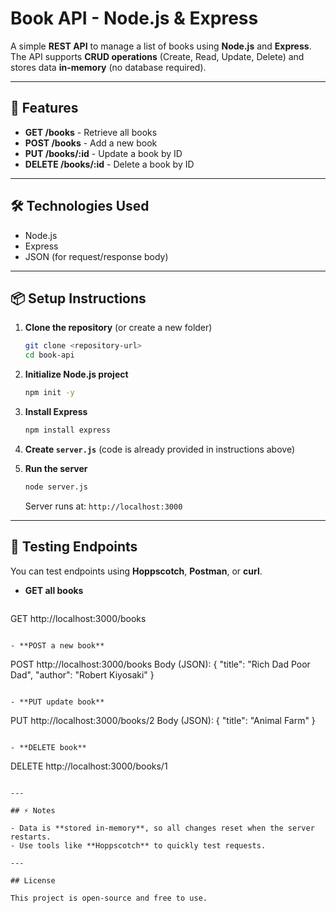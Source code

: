 # Book API - Node.js & Express

A simple **REST API** to manage a list of books using **Node.js** and **Express**. The API supports **CRUD operations** (Create, Read, Update, Delete) and stores data **in-memory** (no database required).

---

## 🚀 Features

- **GET /books** - Retrieve all books
- **POST /books** - Add a new book
- **PUT /books/:id** - Update a book by ID
- **DELETE /books/:id** - Delete a book by ID

---

## 🛠️ Technologies Used

- Node.js
- Express
- JSON (for request/response body)

---

## 📦 Setup Instructions

1. **Clone the repository** (or create a new folder)
   ```bash
   git clone <repository-url>
   cd book-api
   ```

2. **Initialize Node.js project**
   ```bash
   npm init -y
   ```

3. **Install Express**
   ```bash
   npm install express
   ```

4. **Create `server.js`** (code is already provided in instructions above)

5. **Run the server**
   ```bash
   node server.js
   ```
   Server runs at: `http://localhost:3000`

---

## 🧪 Testing Endpoints

You can test endpoints using **Hoppscotch**, **Postman**, or **curl**.

- **GET all books**
  ```
GET http://localhost:3000/books
```

- **POST a new book**
  ```
POST http://localhost:3000/books
Body (JSON):
{
  "title": "Rich Dad Poor Dad",
  "author": "Robert Kiyosaki"
}
```

- **PUT update book**
  ```
PUT http://localhost:3000/books/2
Body (JSON):
{
  "title": "Animal Farm"
}
```

- **DELETE book**
  ```
DELETE http://localhost:3000/books/1
```

---

## ⚡ Notes

- Data is **stored in-memory**, so all changes reset when the server restarts.
- Use tools like **Hoppscotch** to quickly test requests.

---

## License

This project is open-source and free to use.